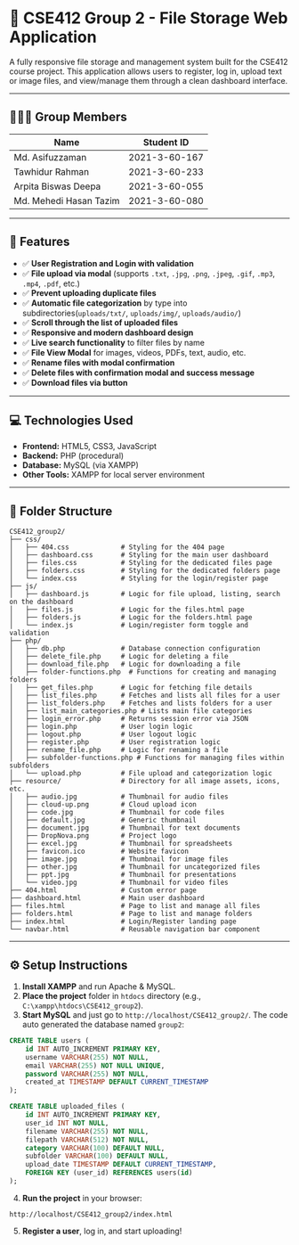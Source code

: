 
# 📁 CSE412 Group 2 - File Storage Web Application

A fully responsive file storage and management system built for the CSE412 course project. This application allows users to register, log in, upload text or image files, and view/manage them through a clean dashboard interface.

---

## 🧑‍🤝‍🧑 Group Members

| Name                   | Student ID    |
|------------------------|---------------|
| Md. Asifuzzaman        | 2021-3-60-167 |
| Tawhidur Rahman        | 2021-3-60-233 |
| Arpita Biswas Deepa    | 2021-3-60-055 |
| Md. Mehedi Hasan Tazim | 2021-3-60-080 |

---

## 🔧 Features
- ✅ **User Registration and Login with validation**  
- ✅ **File upload via modal** (supports `.txt`, `.jpg`, `.png`, `.jpeg`, `.gif`, `.mp3`, `.mp4`, `.pdf`, etc.)
- ✅ **Prevent uploading duplicate files**  
- ✅ **Automatic file categorization** by type into subdirectories(`uploads/txt/`, `uploads/img/`, `uploads/audio/`)  
- ✅ **Scroll through the list of uploaded files**  
- ✅ **Responsive and modern dashboard design**  
- ✅ **Live search functionality** to filter files by name  
- ✅ **File View Modal** for images, videos, PDFs, text, audio, etc.  
- ✅ **Rename files with modal confirmation**  
- ✅ **Delete files with confirmation modal and success message**  
- ✅ **Download files via button**  

---

## 💻 Technologies Used

- **Frontend:** HTML5, CSS3, JavaScript  
- **Backend:** PHP (procedural)  
- **Database:** MySQL (via XAMPP)  
- **Other Tools:** XAMPP for local server environment  

---

## 📂 Folder Structure

```
CSE412_group2/
├── css/
│   ├── 404.css             # Styling for the 404 page
│   ├── dashboard.css       # Styling for the main user dashboard
│   ├── files.css           # Styling for the dedicated files page
│   ├── folders.css         # Styling for the dedicated folders page
│   └── index.css           # Styling for the login/register page
├── js/
│   ├── dashboard.js        # Logic for file upload, listing, search on the dashboard
│   ├── files.js            # Logic for the files.html page
│   ├── folders.js          # Logic for the folders.html page
│   └── index.js            # Login/register form toggle and validation
├── php/
│   ├── db.php              # Database connection configuration
│   ├── delete_file.php     # Logic for deleting a file
│   ├── download_file.php   # Logic for downloading a file
│   ├── folder-functions.php  # Functions for creating and managing folders
│   ├── get_files.php       # Logic for fetching file details
│   ├── list_files.php      # Fetches and lists all files for a user
│   ├── list_folders.php    # Fetches and lists folders for a user
│   ├── list_main_categories.php # Lists main file categories
│   ├── login_error.php     # Returns session error via JSON
│   ├── login.php           # User login logic
│   ├── logout.php          # User logout logic
│   ├── register.php        # User registration logic
│   ├── rename_file.php     # Logic for renaming a file
│   ├── subfolder-functions.php # Functions for managing files within subfolders
│   └── upload.php          # File upload and categorization logic
├── resource/               # Directory for all image assets, icons, etc.
│   ├── audio.jpg           # Thumbnail for audio files
│   ├── cloud-up.png        # Cloud upload icon
│   ├── code.jpg            # Thumbnail for code files
│   ├── default.jpg         # Generic thumbnail
│   ├── document.jpg        # Thumbnail for text documents
│   ├── DropNova.png        # Project logo
│   ├── excel.jpg           # Thumbnail for spreadsheets
│   ├── favicon.ico         # Website favicon
│   ├── image.jpg           # Thumbnail for image files
│   ├── other.jpg           # Thumbnail for uncategorized files
│   ├── ppt.jpg             # Thumbnail for presentations
│   └── video.jpg           # Thumbnail for video files
├── 404.html                # Custom error page
├── dashboard.html          # Main user dashboard
├── files.html              # Page to list and manage all files
├── folders.html            # Page to list and manage folders
├── index.html              # Login/Register landing page
└── navbar.html             # Reusable navigation bar component
```

---

## ⚙️ Setup Instructions

1. **Install XAMPP** and run Apache & MySQL.  
2. **Place the project** folder in `htdocs` directory (e.g., `C:\xampp\htdocs\CSE412_group2`).  
3. **Start MySQL** and just go to `http://localhost/CSE412_group2/`. The code auto generated the database named `group2`:

```sql
CREATE TABLE users (
    id INT AUTO_INCREMENT PRIMARY KEY,
    username VARCHAR(255) NOT NULL,
    email VARCHAR(255) NOT NULL UNIQUE,
    password VARCHAR(255) NOT NULL,
    created_at TIMESTAMP DEFAULT CURRENT_TIMESTAMP
);
```
```sql
CREATE TABLE uploaded_files (
    id INT AUTO_INCREMENT PRIMARY KEY,
    user_id INT NOT NULL,
    filename VARCHAR(255) NOT NULL,
    filepath VARCHAR(512) NOT NULL,
    category VARCHAR(100) DEFAULT NULL,
    subfolder VARCHAR(100) DEFAULT NULL,
    upload_date TIMESTAMP DEFAULT CURRENT_TIMESTAMP,
    FOREIGN KEY (user_id) REFERENCES users(id)
);
```

4. **Run the project** in your browser:  
```
http://localhost/CSE412_group2/index.html
```

5. **Register a user**, log in, and start uploading!
